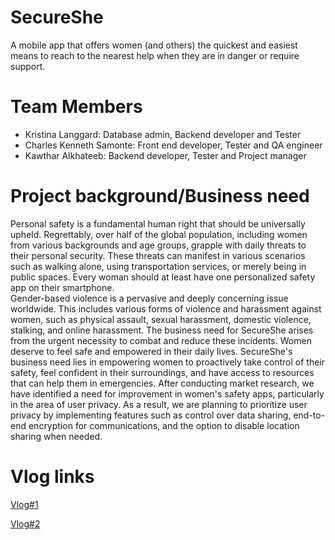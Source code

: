 # SecureShe
A mobile app that offers women (and others) the quickest and easiest means to reach to the nearest help when they are in danger or require support.

# Team Members
*  Kristina Langgard: Database admin, Backend developer and Tester
* Charles Kenneth Samonte: Front end developer, Tester and QA engineer
* Kawthar Alkhateeb: Backend developer, Tester and Project manager
 
# Project background/Business need
Personal safety is a fundamental human right that should be universally upheld. Regrettably, over half of the global population, including women from various backgrounds and age groups, grapple with daily threats to their personal security. These threats can manifest in various scenarios such as walking alone, using transportation services, or merely being in public spaces. Every woman should at least have one personalized safety app on their smartphone.  
Gender-based violence is a pervasive and deeply concerning issue worldwide. This includes various forms of violence and harassment against women, such as physical assault, sexual harassment, domestic violence, stalking, and online harassment. The business need for SecureShe arises from the urgent necessity to combat and reduce these incidents.
Women deserve to feel safe and empowered in their daily lives. SecureShe's business need lies in empowering women to proactively take control of their safety, feel confident in their surroundings, and have access to resources that can help them in emergencies.
After conducting market research, we have identified a need for improvement in women's safety apps, particularly in the area of user privacy. As a result, we are planning to prioritize user privacy by implementing features such as control over data sharing, end-to-end encryption for communications, and the option to disable location sharing when needed.

# Vlog links
[Vlog#1](https://youtu.be/LEcPDddBlJ8)

[Vlog#2](https://www.youtube.com/watch?v=B5V21SvFhMI&ab_channel=CharlesSamonte)



